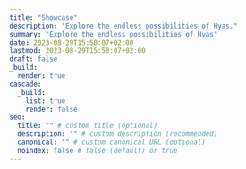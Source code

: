 ```yaml
---
title: "Showcase"
description: "Explore the endless possibilities of Hyas."
summary: "Explore the endless possibilities of Hyas"
date: 2023-08-29T15:50:07+02:00
lastmod: 2023-08-29T15:50:07+02:00
draft: false
_build:
  render: true
cascade:
  _build:
    list: true
    render: false
seo:
  title: "" # custom title (optional)
  description: "" # custom description (recommended)
  canonical: "" # custom canonical URL (optional)
  noindex: false # false (default) or true
---
```

